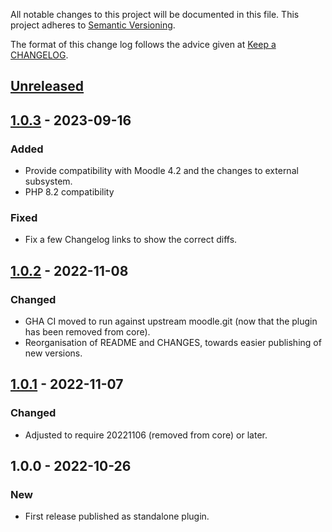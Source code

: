All notable changes to this project will be documented in this file.
This project adheres to [Semantic Versioning](http://semver.org/).

The format of this change log follows the advice given at [Keep a CHANGELOG](http://keepachangelog.com).

## [Unreleased]

## [1.0.3] - 2023-09-16
### Added
- Provide compatibility with Moodle 4.2 and the changes to external subsystem.
- PHP 8.2 compatibility

### Fixed
- Fix a few Changelog links to show the correct diffs.

## [1.0.2] - 2022-11-08
### Changed
- GHA CI moved to run against upstream moodle.git (now that the plugin has been removed from core).
- Reorganisation of README and CHANGES, towards easier publishing of new versions.

## [1.0.1] - 2022-11-07
### Changed
- Adjusted to require 20221106 (removed from core) or later.

## 1.0.0 - 2022-10-26
### New
- First release published as standalone plugin.

[Unreleased]: https://github.com/moodlehq/moodle-webservice_xmlrpc/compare/1.0.3...main
[1.0.3]: https://github.com/moodlehq/moodle-webservice_xmlrpc/compare/1.0.2...1.0.3
[1.0.2]: https://github.com/moodlehq/moodle-webservice_xmlrpc/compare/1.0.1...1.0.2
[1.0.1]: https://github.com/moodlehq/moodle-webservice_xmlrpc/compare/1.0.0...1.0.1
